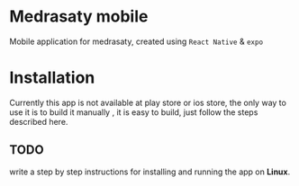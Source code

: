 # Medrasaty mobile
Mobile application for medrasaty, created using `React Native` & `expo`



# Installation
Currently this app is not available at play store or ios store, the only way to use it is to build it manually , it is easy to build, just follow the steps described here.

## TODO
write a step by step instructions for installing and running the app on **Linux**.
